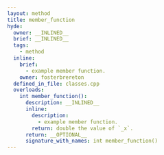 ```yaml
---
layout: method
title: member_function
hyde:
  owner: __INLINED__
  brief: __INLINED__
  tags:
    - method
  inline:
    brief:
      - example member function.
    owner: fosterbrereton
  defined_in_file: classes.cpp
  overloads:
    int member_function():
      description: __INLINED__
      inline:
        description:
          - example member function.
        return: double the value of `_x`.
      return: __OPTIONAL__
      signature_with_names: int member_function()
---
```

